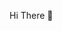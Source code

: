 Hi There 👋

<!--
**developerogi/developerogi** is a ✨ _special_ ✨ repository because its `README.md` (this file) appears on your GitHub profile.

Here are some ideas to get you started:

- 🔭 I’m currently working on Data Science
- 🌱 I’m currently learning Web scraping & Automation, Pandas, Tensorflow
- 👯 I’m looking to collaborate on ...
- 🤔 I’m looking for help with Freelance Working
- 💬 Ask me about Web Automation with Python
- 📫 How to reach me: ogigogi56@gmail.com


